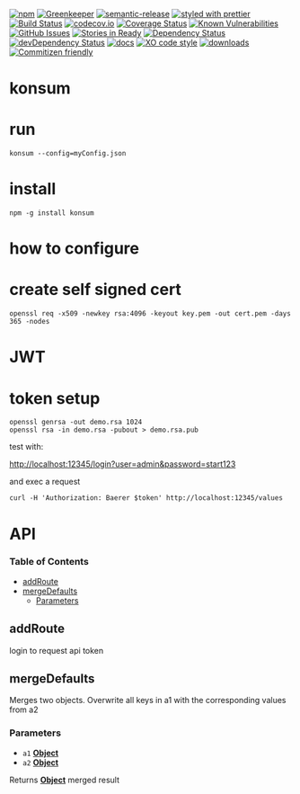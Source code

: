 [![npm](https://img.shields.io/npm/v/konsum.svg)](https://www.npmjs.com/package/konsum)
[![Greenkeeper](https://badges.greenkeeper.io/k0nsti/konsum.svg)](https://greenkeeper.io/)
[![semantic-release](https://img.shields.io/badge/%20%20%F0%9F%93%A6%F0%9F%9A%80-semantic--release-e10079.svg)](https://github.com/k0nsti/konsum)
[![styled with prettier](https://img.shields.io/badge/styled_with-prettier-ff69b4.svg)](https://github.com/prettier/prettier)
[![Build Status](https://secure.travis-ci.org/k0nsti/konsum.png)](http://travis-ci.org/k0nsti/konsum)
[![codecov.io](http://codecov.io/github/k0nsti/konsum/coverage.svg?branch=master)](http://codecov.io/github/k0nsti/konsum?branch=master)
[![Coverage Status](https://coveralls.io/repos/k0nsti/konsum/badge.svg)](https://coveralls.io/r/k0nsti/konsum)
[![Known Vulnerabilities](https://snyk.io/test/github/k0nsti/konsum/badge.svg)](https://snyk.io/test/github/k0nsti/konsum)
[![GitHub Issues](https://img.shields.io/github/issues/k0nsti/konsum.svg?style=flat-square)](https://github.com/k0nsti/konsum/issues)
[![Stories in Ready](https://badge.waffle.io/k0nsti/konsum.svg?label=ready&title=Ready)](http://waffle.io/k0nsti/konsum)
[![Dependency Status](https://david-dm.org/k0nsti/konsum.svg)](https://david-dm.org/k0nsti/konsum)
[![devDependency Status](https://david-dm.org/k0nsti/konsum/dev-status.svg)](https://david-dm.org/k0nsti/konsum#info=devDependencies)
[![docs](http://inch-ci.org/github/k0nsti/konsum.svg?branch=master)](http://inch-ci.org/github/k0nsti/konsum)
[![XO code style](https://img.shields.io/badge/code_style-XO-5ed9c7.svg)](https://github.com/sindresorhus/xo)
[![downloads](http://img.shields.io/npm/dm/konsum.svg?style=flat-square)](https://npmjs.org/package/konsum)
[![Commitizen friendly](https://img.shields.io/badge/commitizen-friendly-brightgreen.svg)](http://commitizen.github.io/cz-cli/)

# konsum

# run

```shell
konsum --config=myConfig.json
```

# install

```shell
npm -g install konsum
```

# how to configure

# create self signed cert

```shell
openssl req -x509 -newkey rsa:4096 -keyout key.pem -out cert.pem -days 365 -nodes
```

# JWT

# token setup

```shell
openssl genrsa -out demo.rsa 1024
openssl rsa -in demo.rsa -pubout > demo.rsa.pub
```

test with:

<http://localhost:12345/login?user=admin&password=start123>

and exec a request

```shell
curl -H 'Authorization: Baerer $token' http://localhost:12345/values
```

# API

<!-- Generated by documentation.js. Update this documentation by updating the source code. -->

### Table of Contents

-   [addRoute](#addroute)
-   [mergeDefaults](#mergedefaults)
    -   [Parameters](#parameters)

## addRoute

login to request api token

## mergeDefaults

Merges two objects.
Overwrite all keys in a1 with the corresponding values from a2

### Parameters

-   `a1` **[Object](https://developer.mozilla.org/docs/Web/JavaScript/Reference/Global_Objects/Object)** 
-   `a2` **[Object](https://developer.mozilla.org/docs/Web/JavaScript/Reference/Global_Objects/Object)** 

Returns **[Object](https://developer.mozilla.org/docs/Web/JavaScript/Reference/Global_Objects/Object)** merged result
